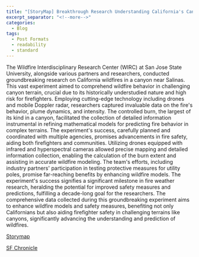 ```yaml
---
title: "[StoryMap] Breakthrough Research Understanding California's Canyon Wildfires Using Advanced Technology"
excerpt_separator: "<!--more-->"
categories:
  - Blog
tags:
  - Post Formats
  - readability
  - standard
---
```

The Wildfire Interdisciplinary Research Center (WIRC) at San Jose State University, alongside various partners and researchers, conducted groundbreaking research on California wildfires in a canyon near Salinas. This vast experiment aimed to comprehend wildfire behavior in challenging canyon terrain, crucial due to its historically understudied nature and high risk for firefighters. Employing cutting-edge technology including drones and mobile Doppler radar, researchers captured invaluable data on the fire's behavior, plume dynamics, and intensity. The controlled burn, the largest of its kind in a canyon, facilitated the collection of detailed information instrumental in refining mathematical models for predicting fire behavior in complex terrains. The experiment's success, carefully planned and coordinated with multiple agencies, promises advancements in fire safety, aiding both firefighters and communities. Utilizing drones equipped with infrared and hyperspectral cameras allowed precise mapping and detailed information collection, enabling the calculation of the burn extent and assisting in accurate wildfire modeling. The team's efforts, including industry partners' participation in testing protective measures for utility poles, promise far-reaching benefits by enhancing wildfire models. The experiment's success signifies a significant milestone in fire weather research, heralding the potential for improved safety measures and predictions, fulfilling a decade-long goal for the researchers. The comprehensive data collected during this groundbreaking experiment aims to enhance wildfire models and safety measures, benefiting not only Californians but also aiding firefighter safety in challenging terrains like canyons, significantly advancing the understanding and prediction of wildfires.

[Storymap](https://storymaps.arcgis.com/stories/482e511cfe564335a0e2f87e79fd819f)

[SF Chronicle](https://www.sfchronicle.com/weather/article/How-Bay-Area-experiment-captures-unprecedented-17536079.php)